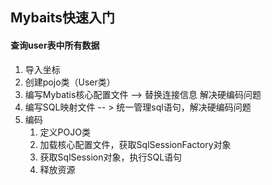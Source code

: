 ## Mybaits快速入门

#### 查询user表中所有数据

1. 导入坐标
2. 创建pojo类（User类）
3. 编写Mybatis核心配置文件 --> 替换连接信息 解决硬编码问题
4. 编写SQL映射文件 -- > 统一管理sql语句，解决硬编码问题
5. 编码
   1. 定义POJO类
   2. 加载核心配置文件，获取SqlSessionFactory对象
   3. 获取SqlSession对象，执行SQL语句
   4. 释放资源